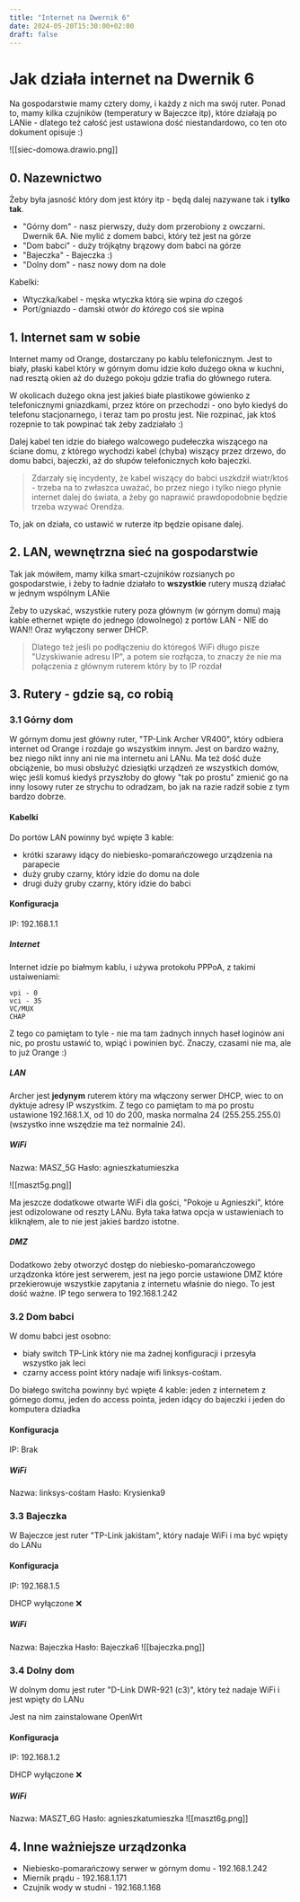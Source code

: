 ```yaml
---
title: "Internet na Dwernik 6"
date: 2024-05-20T15:30:00+02:00
draft: false
---
```

# Jak działa internet na Dwernik 6

Na gospodarstwie mamy cztery domy, i każdy z nich ma swój ruter. Ponad to, mamy kilka czujników (temperatury w Bajeczce itp), które działają po LANie - dlatego też całość jest ustawiona dość niestandardowo, co ten oto dokument opisuje :)

![[siec-domowa.drawio.png]]
## 0. Nazewnictwo

Żeby była jasność który dom jest który itp - będą dalej nazywane tak i **tylko tak**.
- "Górny dom" - nasz pierwszy, duży dom przerobiony z owczarni. Dwernik 6A. Nie mylić z domem babci, który też jest na górze
- "Dom babci" - duży trójkątny brązowy dom babci na górze
- "Bajeczka" - Bajeczka :)
- "Dolny dom" - nasz nowy dom na dole

Kabelki:
- Wtyczka/kabel - męska wtyczka którą sie wpina *do* czegoś
- Port/gniazdo - damski otwór *do którego* coś sie wpina
## 1. Internet sam w sobie

Internet mamy od Orange, dostarczany po kablu telefonicznym. Jest to biały, płaski kabel który w górnym domu idzie koło dużego okna w kuchni, nad resztą okien aż do dużego pokoju gdzie trafia do głównego rutera.

W okolicach dużego okna jest jakieś białe plastikowe gówienko z telefonicznymi gniazdkami, przez które on przechodzi - ono było kiedyś do telefonu stacjonarnego, i teraz tam po prostu jest. Nie rozpinać, jak ktoś rozepnie to tak powpinać tak żeby zadziałało :)

Dalej kabel ten idzie do białego walcowego pudełeczka wiszącego na ściane domu, z którego wychodzi kabel (chyba) wiszący przez drzewo, do domu babci, bajeczki, aż do słupów telefonicznych koło bajeczki.

> Zdarzały się incydenty, że kabel wiszący do babci uszkdził wiatr/ktoś - trzeba na to zwłaszca uważać, bo przez niego i tylko niego płynie internet dalej do świata, a żeby go naprawić prawdopodobnie będzie trzeba wzywać Orendża.

To, jak on działa, co ustawić w ruterze itp będzie opisane dalej.

## 2. LAN, wewnętrzna sieć na gospodarstwie

Tak jak mówiłem, mamy kilka smart-czujników rozsianych po gospodarstwie, i żeby to ładnie działało to **wszystkie** rutery muszą działać w jednym wspólnym LANie

Żeby to uzyskać, wszystkie rutery poza głównym (w górnym domu) mają kable ethernet wpięte do jednego (dowolnego) z portów LAN - NIE do WAN!! Oraz wyłączony serwer DHCP.

> Dlatego też jeśli po podłączeniu do któregoś WiFi długo pisze "Uzyskiwanie adresu IP", a potem sie rozłącza, to znaczy że nie ma połączenia z głównym ruterem który by to IP rozdał
## 3. Rutery - gdzie są, co robią

### 3.1 Górny dom
W górnym domu jest główny ruter, "TP-Link Archer VR400", który odbiera internet od Orange i rozdaje go wszystkim innym. Jest on bardzo ważny, bez niego nikt inny ani nie ma internetu ani LANu. Ma też dość duże obciążenie, bo musi obsłużyć dziesiątki urządzeń ze wszystkich domów, więc jeśli komuś kiedyś przyszłoby do głowy "tak po prostu" zmienić go na inny losowy ruter ze strychu to odradzam, bo jak na razie radził sobie z tym bardzo dobrze.

#### Kabelki

Do portów LAN powinny być wpięte 3 kable:
- krótki szarawy idący do niebiesko-pomarańczowego urządzenia na parapecie
- duży gruby czarny, który idzie do domu na dole
- drugi duży gruby czarny, który idzie do babci
#### Konfiguracja
IP: 192.168.1.1
#####  Internet
Internet idzie po białmym kablu, i używa protokołu PPPoA, z takimi ustaiweniami:
```
vpi - 0
vci - 35
VC/MUX
CHAP
```
Z tego co pamiętam to tyle - nie ma tam żadnych innych haseł loginów ani nic, po prostu ustawić to, wpiąć i powinien być. Znaczy, czasami nie ma, ale to już Orange :)
##### LAN
Archer jest **jedynym** ruterem który ma włączony serwer DHCP, wiec to on dyktuje adresy IP wszystkim. Z tego co pamiętam to ma po prostu ustawione 192.168.1.X, od 10 do 200, maska normalna 24 (255.255.255.0) (wszystko inne wszędzie ma też normalnie 24).

##### WiFi
Nazwa: MASZ_5G
Hasło: agnieszkatumieszka

![[maszt5g.png]]

Ma jeszcze dodatkowe otwarte WiFi dla gości, "Pokoje u Agnieszki", które jest odizolowane od reszty LANu. Była taka łatwa opcja w ustawieniach to kliknąłem, ale to nie jest jakieś bardzo istotne.
##### DMZ
Dodatkowo żeby otworzyć dostęp do niebiesko-pomarańczowego urządzonka które jest serwerem, jest na jego porcie ustawione DMZ które przekierowuje wszystkie zapytania z internetu właśnie do niego. To jest dość ważne. IP tego serwera to 192.168.1.242

### 3.2 Dom babci

W domu babci jest osobno:
- biały switch TP-Link który nie ma żadnej konfiguracji i przesyła wszystko jak leci
- czarny access point który nadaje wifi linksys-cośtam.

Do białego switcha powinny być wpięte 4 kable: jeden z internetem z górnego domu, jeden do access pointa, jeden idący do bajeczki i jeden do komputera dziadka

#### Konfiguracja
IP: Brak
##### WiFi
Nazwa: linksys-cośtam
Hasło: Krysienka9

### 3.3 Bajeczka

W Bajeczce jest ruter "TP-Link jakiśtam", który nadaje WiFi i ma być wpięty do LANu

#### Konfiguracja
IP: 192.168.1.5

DHCP wyłączone ❌

##### WiFi
Nazwa: Bajeczka
Hasło: Bajeczka6
![[bajeczka.png]]

### 3.4 Dolny dom
W dolnym domu jest ruter "D-Link DWR-921 (c3)", który też nadaje WiFi i jest wpięty do LANu

Jest na nim zainstalowane OpenWrt

#### Konfiguracja
IP: 192.168.1.2

DHCP wyłączone ❌

##### WiFi
Nazwa: MASZT_6G
Hasło: agnieszkatumieszka
![[maszt6g.png]]

## 4. Inne ważniejsze urządzonka
- Niebiesko-pomarańczowy serwer w górnym domu - 192.168.1.242
- Miernik prądu - 192.168.1.171
- Czujnik wody w studni - 192.168.1.168